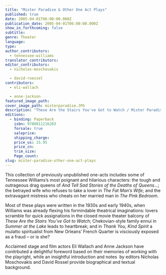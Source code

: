 ```yaml
---
title: "Mister Paradise & Other One Act Plays"
published: true
date: 2005-04-01T06:00:00.000Z
publication_date: 2005-04-01T06:00:00.000Z
show_in_forthcoming: false
subtitle:
genre: Theater
language:
type:
author_contributors:
  - tennessee-williams
translator_contributors:
editor_contributors:
  - nicholas-moschovakis

  - david-roessel
contributors:
  - eli-wallach

  - anne-jackson
featured_image_path:
cover_image_path: misterparadise.JPG
description: "These Are the Stairs You've Got to Watch / Mister Paradise / The Palooka Escape / Why Do You Smoke So Much, Lily? / Summer at the Lake / The Big Game / The Pink Bedroom / The Fat Man's Wife / Thank You, Kind Spirit / The Municipal Abbatoir / Adam and Eve on a Ferry / And Tell Sad Stories of the Deaths of Queens "
editions:
  - binding: Paperback
    isbn: 9780811216203
    forsale: true
    saleprice:
    shipping_charge:
    price_us: 15.95
    price_cn:
    trim_size:
    Page_count:
slug: mister-paradise-other-one-act-plays
---
```


This collection of previously unpublished one-acts includes some of Tennessee Williams’s most poignant and hilarious characters: the tough and outrageous drag queens of _And Tell Sad Stories of the Deaths of Queens..._; the betrayed wife who refuses to take a lover in _The Fat Man’s Wife_; and the extravagant mistress who cheats on her married man in _The Pink Bedroom_.

Most of these plays were written in the 1930s and early 1940s, when Williams was already flexing his formindable theatrical imaginations: lovers scramble for quick assignations in the closed movie theater balcony of _These Are the Stairs You’ve Got to Watch_; Chekovian-style family ennui in _Summer at the Lake_ leads to heartbreak; and in _Thank You, Kind Spirit_ a mulatto spiritualist from New Orleans’ French Quarter is visciously exposed as a fraud – or is she?

Acclaimed stage and film actors Eli Wallach and Anne Jackson have conitrbuted a delightful foreword based on their memories of working with the playright, while an insightful introduction and notes  by editors Nicholas Moschovakis and David Rossel provide biographical and textual background.

